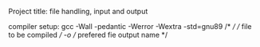 Project title: file handling, input and output


compiler setup:
gcc -Wall -pedantic -Werror -Wextra -std=gnu89 /* <compiler file> */ /* file to be compiled */ -o /* prefered fie output name */
